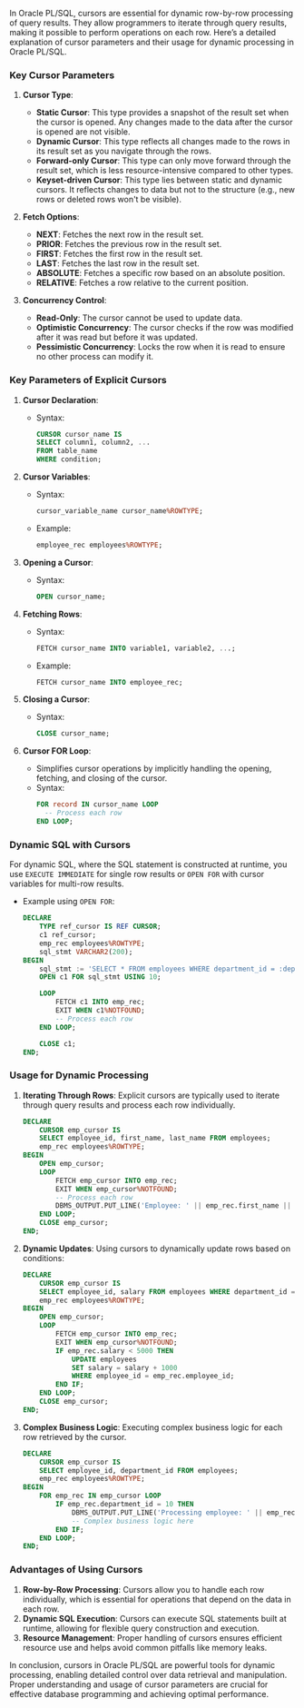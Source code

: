 In Oracle PL/SQL, cursors are essential for dynamic row-by-row processing of query results. They allow programmers to iterate through query results, making it possible to perform operations on each row. Here’s a detailed explanation of cursor parameters and their usage for dynamic processing in Oracle PL/SQL.

### Key Cursor Parameters

1. **Cursor Type**:
   - **Static Cursor**: This type provides a snapshot of the result set when the cursor is opened. Any changes made to the data after the cursor is opened are not visible.
   - **Dynamic Cursor**: This type reflects all changes made to the rows in its result set as you navigate through the rows.
   - **Forward-only Cursor**: This type can only move forward through the result set, which is less resource-intensive compared to other types.
   - **Keyset-driven Cursor**: This type lies between static and dynamic cursors. It reflects changes to data but not to the structure (e.g., new rows or deleted rows won't be visible).

2. **Fetch Options**:
   - **NEXT**: Fetches the next row in the result set.
   - **PRIOR**: Fetches the previous row in the result set.
   - **FIRST**: Fetches the first row in the result set.
   - **LAST**: Fetches the last row in the result set.
   - **ABSOLUTE**: Fetches a specific row based on an absolute position.
   - **RELATIVE**: Fetches a row relative to the current position.

3. **Concurrency Control**:
   - **Read-Only**: The cursor cannot be used to update data.
   - **Optimistic Concurrency**: The cursor checks if the row was modified after it was read but before it was updated.
   - **Pessimistic Concurrency**: Locks the row when it is read to ensure no other process can modify it.
     
### Key Parameters of Explicit Cursors

1. **Cursor Declaration**:
   - Syntax:
     ```sql
     CURSOR cursor_name IS
     SELECT column1, column2, ...
     FROM table_name
     WHERE condition;
     ```

2. **Cursor Variables**:
   - Syntax:
     ```sql
     cursor_variable_name cursor_name%ROWTYPE;
     ```
   - Example:
     ```sql
     employee_rec employees%ROWTYPE;
     ```

3. **Opening a Cursor**:
   - Syntax:
     ```sql
     OPEN cursor_name;
     ```

4. **Fetching Rows**:
   - Syntax:
     ```sql
     FETCH cursor_name INTO variable1, variable2, ...;
     ```
   - Example:
     ```sql
     FETCH cursor_name INTO employee_rec;
     ```

5. **Closing a Cursor**:
   - Syntax:
     ```sql
     CLOSE cursor_name;
     ```

6. **Cursor FOR Loop**:
   - Simplifies cursor operations by implicitly handling the opening, fetching, and closing of the cursor.
   - Syntax:
     ```sql
     FOR record IN cursor_name LOOP
       -- Process each row
     END LOOP;
     ```

### Dynamic SQL with Cursors

For dynamic SQL, where the SQL statement is constructed at runtime, you use `EXECUTE IMMEDIATE` for single row results or `OPEN FOR` with cursor variables for multi-row results.

- Example using `OPEN FOR`:
  ```sql
  DECLARE
      TYPE ref_cursor IS REF CURSOR;
      c1 ref_cursor;
      emp_rec employees%ROWTYPE;
      sql_stmt VARCHAR2(200);
  BEGIN
      sql_stmt := 'SELECT * FROM employees WHERE department_id = :dept_id';
      OPEN c1 FOR sql_stmt USING 10;

      LOOP
          FETCH c1 INTO emp_rec;
          EXIT WHEN c1%NOTFOUND;
          -- Process each row
      END LOOP;

      CLOSE c1;
  END;
  ```

### Usage for Dynamic Processing

1. **Iterating Through Rows**:
   Explicit cursors are typically used to iterate through query results and process each row individually.
   ```sql
   DECLARE
       CURSOR emp_cursor IS
       SELECT employee_id, first_name, last_name FROM employees;
       emp_rec employees%ROWTYPE;
   BEGIN
       OPEN emp_cursor;
       LOOP
           FETCH emp_cursor INTO emp_rec;
           EXIT WHEN emp_cursor%NOTFOUND;
           -- Process each row
           DBMS_OUTPUT.PUT_LINE('Employee: ' || emp_rec.first_name || ' ' || emp_rec.last_name);
       END LOOP;
       CLOSE emp_cursor;
   END;
   ```

2. **Dynamic Updates**:
   Using cursors to dynamically update rows based on conditions:
   ```sql
   DECLARE
       CURSOR emp_cursor IS
       SELECT employee_id, salary FROM employees WHERE department_id = 10;
       emp_rec employees%ROWTYPE;
   BEGIN
       OPEN emp_cursor;
       LOOP
           FETCH emp_cursor INTO emp_rec;
           EXIT WHEN emp_cursor%NOTFOUND;
           IF emp_rec.salary < 5000 THEN
               UPDATE employees
               SET salary = salary + 1000
               WHERE employee_id = emp_rec.employee_id;
           END IF;
       END LOOP;
       CLOSE emp_cursor;
   END;
   ```

3. **Complex Business Logic**:
   Executing complex business logic for each row retrieved by the cursor.
   ```sql
   DECLARE
       CURSOR emp_cursor IS
       SELECT employee_id, department_id FROM employees;
       emp_rec employees%ROWTYPE;
   BEGIN
       FOR emp_rec IN emp_cursor LOOP
           IF emp_rec.department_id = 10 THEN
               DBMS_OUTPUT.PUT_LINE('Processing employee: ' || emp_rec.employee_id);
               -- Complex business logic here
           END IF;
       END LOOP;
   END;
   ```

### Advantages of Using Cursors

1. **Row-by-Row Processing**: Cursors allow you to handle each row individually, which is essential for operations that depend on the data in each row.
2. **Dynamic SQL Execution**: Cursors can execute SQL statements built at runtime, allowing for flexible query construction and execution.
3. **Resource Management**: Proper handling of cursors ensures efficient resource use and helps avoid common pitfalls like memory leaks.

In conclusion, cursors in Oracle PL/SQL are powerful tools for dynamic processing, enabling detailed control over data retrieval and manipulation. Proper understanding and usage of cursor parameters are crucial for effective database programming and achieving optimal performance.
